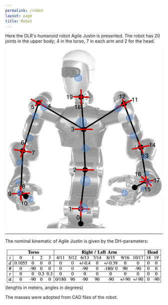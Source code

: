 ```yaml
---
permalink: /robot
layout: page
title: Robot
---
```


Here the DLR's humanoid robot Agile Justin is presented.
The robot has 20 joints in the upper body; 4 in the torso, 7 in each arm and 2 for the head. 

![mass model](../assets/imgs/strich_justin.png)



---



The nominal kinematic of Agile Justin is given by the DH-parameters: 

![nominal_dh](../assets/imgs/nominal_dh.png)	(lenghts in meters, angles in degrees)

The masses were adopted from CAD files of the robot.
